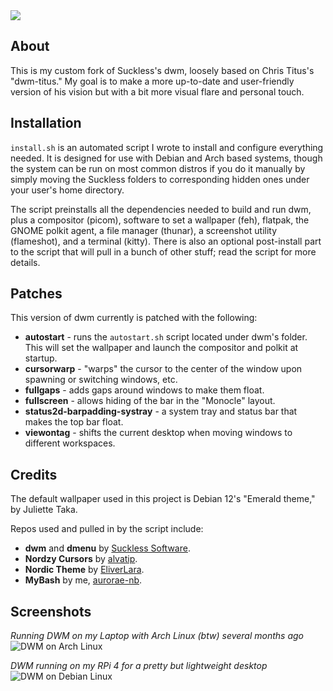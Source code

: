 <img src="https://github.com/aurorae-nb/dwm/blob/main/banner.png">

## About
This is my custom fork of Suckless's dwm, loosely based on Chris Titus's "dwm-titus." My goal is to make a more up-to-date and user-friendly version of his vision but with a bit more visual flare and personal touch.

## Installation
`install.sh` is an automated script I wrote to install and configure everything needed. It is designed for use with Debian and Arch based systems, though the system can be run on most common distros if you do it manually by simply moving the Suckless folders to corresponding hidden ones under your user's home directory.

The script preinstalls all the dependencies needed to build and run dwm, plus a compositor (picom), software to set a wallpaper (feh), flatpak, the GNOME polkit agent, a file manager (thunar), a screenshot utility (flameshot), and a terminal (kitty). There is also an optional post-install part to the script that will pull in a bunch of other stuff; read the script for more details.

## Patches
This version of dwm currently is patched with the following:
- **autostart** - runs the `autostart.sh` script located under dwm's folder. This will set the wallpaper and launch the compositor and polkit at startup.
- **cursorwarp** - "warps" the cursor to the center of the window upon spawning or switching windows, etc.
- **fullgaps** - adds gaps around windows to make them float.
- **fullscreen** - allows hiding of the bar in the "Monocle" layout.
- **status2d-barpadding-systray** - a system tray and status bar that makes the top bar float.
- **viewontag** - shifts the current desktop when moving windows to different workspaces.

## Credits
The default wallpaper used in this project is Debian 12's "Emerald theme," by Juliette Taka.

Repos used and pulled in by the script include:
- **dwm** and **dmenu** by [Suckless Software](https://suckless.org/).
- **Nordzy Cursors** by [alvatip](https://github.com/guillaumeboehm/Nordzy-cursors).
- **Nordic Theme** by [EliverLara](https://github.com/EliverLara/Nordic).
- **MyBash** by me, [aurorae-nb](https://github.com/aurorae-nb/mybash).

## Screenshots
*Running DWM on my Laptop with Arch Linux (btw) several months ago*
<img alt="DWM on Arch Linux" src="https://github.com/aurorae-nb/RoWM/blob/main/arch-dwm.png">

*DWM running on my RPi 4 for a pretty but lightweight desktop*
<img alt="DWM on Debian Linux" src="https://github.com/aurorae-nb/RoWM/blob/main/debian-dwm.png">
